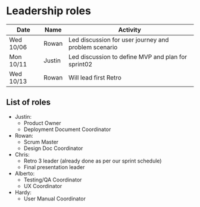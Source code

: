 # Leadership roles

| Date      | Name    | Activity                                               |
|-----------|---------|--------------------------------------------------------|
| Wed 10/06 | Rowan   | Led discussion for user journey and problem scenario |
| Mon 10/11 | Justin  | Led discussion to define MVP and plan for sprint02 | 
| Wed 10/13 | Rowan   | Will lead first Retro      | 

## List of roles
- Justin:
  - Product Owner
  - Deployment Document Coordinator
- Rowan:
  - Scrum Master
  - Design Doc Coordinator
- Chris:
  - Retro 3 leader (already done as per our sprint schedule)
  - Final presentation leader
- Alberto:
  - Testing/QA Coordinator
  - UX Coordinator
- Hardy:
  - User Manual Coordinator